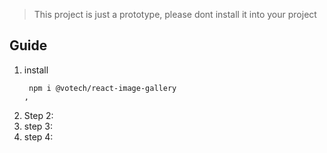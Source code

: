 > This project is just a prototype, please dont install it into your project

## Guide

1. install
   ```
   	npm i @votech/react-image-gallery
   ,
   ```
1. Step 2:
1. step 3:
1. step 4:

